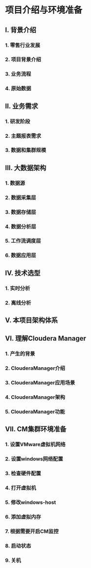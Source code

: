 # 项目介绍与环境准备

## I. 背景介绍

### 1. 零售行业发展

### 2. 项目背景介绍

### 3. 业务流程

### 4. 原始数据

## II. 业务需求

### 1. 研发阶段

### 2. 主题报表需求

### 3. 数据和集群规模

## III. 大数据架构

### 1. 数据源

### 2. 数据采集层

### 3. 数据存储层

### 4. 数据分析层

### 5. 工作流调度层

### 6. 数据应用层

## IV. 技术选型

### 1. 实时分析

### 2. 离线分析

## V. 本项目架构体系

## VI. 理解Cloudera Manager

### 1. 产生的背景

### 2. ClouderaManager介绍

### 3. ClouderaManager应用场景

### 4. ClouderaManager架构

### 5. ClouderaManager功能

## VII. CM集群环境准备

### 1. 设置VMware虚拟机网络

### 2. 设置windows网络配置

### 3. 检查硬件配置

### 4. 打开虚拟机

### 5. 修改windows-host

### 6. 添加虚拟内存

### 7. 根据需要开启CM监控

### 8. 启动状态

### 9. 关机